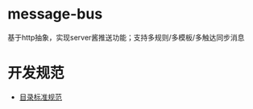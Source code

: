 # message-bus
基于http抽象，实现server酱推送功能；支持多规则/多模板/多触达同步消息

# 开发规范
* [目录标准规范](https://github.com/golang-standards/project-layout/blob/master/README_zh.md)